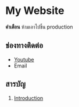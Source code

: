 # My Website 

**คำเตือน** ห้ามเอาไปขึ้น production

## ช่องทางติดต่อ
- [Youtube](https://www.youtube.com)
- Email

## สารบัญ
1. [Introduction](intro.md)